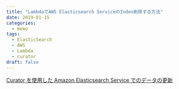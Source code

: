 ```yaml
---
title: "LambdaでAWS Elasticsearch ServiceのIndex削除する方法"
date: 2019-01-15
categories:
  - memo
tags:
  - ElasticSearch 
  - AWS
  - Lambda
  - curator
draft: false
---
```


[Curator を使用した Amazon Elasticsearch Service でのデータの更新](https://docs.aws.amazon.com/ja_jp/elasticsearch-service/latest/developerguide/curator.html)
